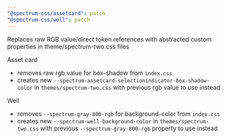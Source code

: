 ```yaml
---
"@spectrum-css/assetcard": patch
"@spectrum-css/well": patch
---
```


Replaces raw RGB value/direct token references with abstracted custom properties in theme/spectrum-two.css files

Asset card

- removes raw rgb value for box-shadow from `index.css`
- creates new `--spectrum-assetcard-selectionindicator-box-shadow-color`
  in `themes/spectrum-two.css` with previous rgb value to use instead

Well

- removes `--spectrum-gray-800-rgb` for background-color from `index.css`
- creates new `--spectrum-well-background-color` in `themes/spectrum-two.css`
  with previous `--spectrum-gray-800-rgb` property to use instead
